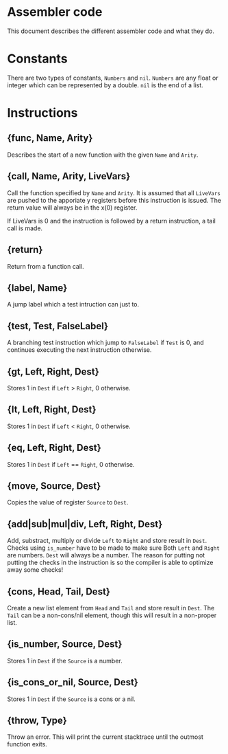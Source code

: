 # Assembler code

This document describes the different assembler code and what they do.

# Constants

There are two types of constants, `Numbers` and `nil`. `Numbers` are any float or integer which can be represented by a double. `nil` is the end of a list.

# Instructions 

## {func, Name, Arity}

Describes the start of a new function with the given `Name` and `Arity`.

## {call, Name, Arity, LiveVars}

Call the function specified by `Name` and `Arity`. It is assumed that all `LiveVars` are pushed to the apporiate y registers before this instruction is issued. The return value will always be in the x(0) register.

If LiveVars is 0 and the instruction is followed by a return instruction, a tail call is made.

## {return}

Return from a function call. 

## {label, Name}

A jump label which a test intruction can just to.

## {test, Test, FalseLabel}

A branching test instruction which jump to `FalseLabel` if `Test` is 0, and continues executing the next instruction otherwise.

## {gt, Left, Right, Dest}

Stores 1 in `Dest` if `Left` > `Right`, 0 otherwise.

## {lt, Left, Right, Dest}

Stores 1 in `Dest` if `Left` < `Right`, 0 otherwise.

## {eq, Left, Right, Dest}

Stores 1 in `Dest` if `Left` == `Right`, 0 otherwise.

## {move, Source, Dest}

Copies the value of register `Source` to `Dest`.

## {add|sub|mul|div, Left, Right, Dest}

Add, substract, multiply or divide `Left` to `Right` and store result in `Dest`. Checks using `is_number` have to be made to make sure Both `Left` and `Right` are numbers. `Dest` will always be a number. The reason for putting not putting the checks in the instruction is so the compiler is able to optimize away some checks!

## {cons, Head, Tail, Dest}

Create a new list element from `Head` and `Tail` and store result in `Dest`. The `Tail` can be a non-cons/nil element, though this will result in a non-proper list.

## {is_number, Source, Dest}

Stores 1 in `Dest` if the `Source` is a number.

## {is_cons_or_nil, Source, Dest}

Stores 1 in `Dest` if the `Source` is a cons or a nil.

## {throw, Type}

Throw an error. This will print the current stacktrace until the outmost function exits.